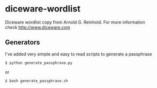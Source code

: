 # diceware-wordlist
Diceware wordlist copy from Arnold G. Reinhold. For more information check http://www.diceware.com

## Generators
I've added very simple and easy to read scripts to generate a passphrase


```sh
$ python generate_passphrase.py
```
or
```sh
$ bash generate_passphrase.sh
```
